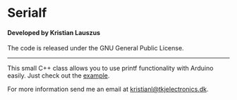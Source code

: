 # Serialf
#### Developed by Kristian Lauszus

The code is released under the GNU General Public License.
_________

This small C++ class allows you to use printf functionality with Arduino easily. Just check out the [example](examples/Serialf/Serialf.ino).

For more information send me an email at <kristianl@tkjelectronics.dk>.